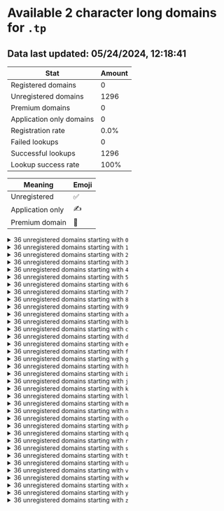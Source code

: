 # Available 2 character long domains for `.tp`

## Data last updated: 05/24/2024, 12:18:41

|Stat|Amount|
|--|--|
|Registered domains|0|
|Unregistered domains|1296|
|Premium domains|0|
|Application only domains|0|
|Registration rate|0.0%|
|Failed lookups|0|
|Successful lookups|1296|
|Lookup success rate|100%|


|Meaning|Emoji|
|--|--|
|Unregistered|:white_check_mark:|
|Application only|:writing_hand:|
|Premium domain|:gem:|

<details>
<summary>36 unregistered domains starting with <bold><code>0</code></bold></summary>

|Type|Domain|
|--|--|
|:white_check_mark:|`00.tp`|
|:white_check_mark:|`01.tp`|
|:white_check_mark:|`02.tp`|
|:white_check_mark:|`03.tp`|
|:white_check_mark:|`04.tp`|
|:white_check_mark:|`05.tp`|
|:white_check_mark:|`06.tp`|
|:white_check_mark:|`07.tp`|
|:white_check_mark:|`08.tp`|
|:white_check_mark:|`09.tp`|
|:white_check_mark:|`0a.tp`|
|:white_check_mark:|`0b.tp`|
|:white_check_mark:|`0c.tp`|
|:white_check_mark:|`0d.tp`|
|:white_check_mark:|`0e.tp`|
|:white_check_mark:|`0f.tp`|
|:white_check_mark:|`0g.tp`|
|:white_check_mark:|`0h.tp`|
|:white_check_mark:|`0i.tp`|
|:white_check_mark:|`0j.tp`|
|:white_check_mark:|`0k.tp`|
|:white_check_mark:|`0l.tp`|
|:white_check_mark:|`0m.tp`|
|:white_check_mark:|`0n.tp`|
|:white_check_mark:|`0o.tp`|
|:white_check_mark:|`0p.tp`|
|:white_check_mark:|`0q.tp`|
|:white_check_mark:|`0r.tp`|
|:white_check_mark:|`0s.tp`|
|:white_check_mark:|`0t.tp`|
|:white_check_mark:|`0u.tp`|
|:white_check_mark:|`0v.tp`|
|:white_check_mark:|`0w.tp`|
|:white_check_mark:|`0x.tp`|
|:white_check_mark:|`0y.tp`|
|:white_check_mark:|`0z.tp`|
</details>
<details>
<summary>36 unregistered domains starting with <bold><code>1</code></bold></summary>

|Type|Domain|
|--|--|
|:white_check_mark:|`10.tp`|
|:white_check_mark:|`11.tp`|
|:white_check_mark:|`12.tp`|
|:white_check_mark:|`13.tp`|
|:white_check_mark:|`14.tp`|
|:white_check_mark:|`15.tp`|
|:white_check_mark:|`16.tp`|
|:white_check_mark:|`17.tp`|
|:white_check_mark:|`18.tp`|
|:white_check_mark:|`19.tp`|
|:white_check_mark:|`1a.tp`|
|:white_check_mark:|`1b.tp`|
|:white_check_mark:|`1c.tp`|
|:white_check_mark:|`1d.tp`|
|:white_check_mark:|`1e.tp`|
|:white_check_mark:|`1f.tp`|
|:white_check_mark:|`1g.tp`|
|:white_check_mark:|`1h.tp`|
|:white_check_mark:|`1i.tp`|
|:white_check_mark:|`1j.tp`|
|:white_check_mark:|`1k.tp`|
|:white_check_mark:|`1l.tp`|
|:white_check_mark:|`1m.tp`|
|:white_check_mark:|`1n.tp`|
|:white_check_mark:|`1o.tp`|
|:white_check_mark:|`1p.tp`|
|:white_check_mark:|`1q.tp`|
|:white_check_mark:|`1r.tp`|
|:white_check_mark:|`1s.tp`|
|:white_check_mark:|`1t.tp`|
|:white_check_mark:|`1u.tp`|
|:white_check_mark:|`1v.tp`|
|:white_check_mark:|`1w.tp`|
|:white_check_mark:|`1x.tp`|
|:white_check_mark:|`1y.tp`|
|:white_check_mark:|`1z.tp`|
</details>
<details>
<summary>36 unregistered domains starting with <bold><code>2</code></bold></summary>

|Type|Domain|
|--|--|
|:white_check_mark:|`20.tp`|
|:white_check_mark:|`21.tp`|
|:white_check_mark:|`22.tp`|
|:white_check_mark:|`23.tp`|
|:white_check_mark:|`24.tp`|
|:white_check_mark:|`25.tp`|
|:white_check_mark:|`26.tp`|
|:white_check_mark:|`27.tp`|
|:white_check_mark:|`28.tp`|
|:white_check_mark:|`29.tp`|
|:white_check_mark:|`2a.tp`|
|:white_check_mark:|`2b.tp`|
|:white_check_mark:|`2c.tp`|
|:white_check_mark:|`2d.tp`|
|:white_check_mark:|`2e.tp`|
|:white_check_mark:|`2f.tp`|
|:white_check_mark:|`2g.tp`|
|:white_check_mark:|`2h.tp`|
|:white_check_mark:|`2i.tp`|
|:white_check_mark:|`2j.tp`|
|:white_check_mark:|`2k.tp`|
|:white_check_mark:|`2l.tp`|
|:white_check_mark:|`2m.tp`|
|:white_check_mark:|`2n.tp`|
|:white_check_mark:|`2o.tp`|
|:white_check_mark:|`2p.tp`|
|:white_check_mark:|`2q.tp`|
|:white_check_mark:|`2r.tp`|
|:white_check_mark:|`2s.tp`|
|:white_check_mark:|`2t.tp`|
|:white_check_mark:|`2u.tp`|
|:white_check_mark:|`2v.tp`|
|:white_check_mark:|`2w.tp`|
|:white_check_mark:|`2x.tp`|
|:white_check_mark:|`2y.tp`|
|:white_check_mark:|`2z.tp`|
</details>
<details>
<summary>36 unregistered domains starting with <bold><code>3</code></bold></summary>

|Type|Domain|
|--|--|
|:white_check_mark:|`30.tp`|
|:white_check_mark:|`31.tp`|
|:white_check_mark:|`32.tp`|
|:white_check_mark:|`33.tp`|
|:white_check_mark:|`34.tp`|
|:white_check_mark:|`35.tp`|
|:white_check_mark:|`36.tp`|
|:white_check_mark:|`37.tp`|
|:white_check_mark:|`38.tp`|
|:white_check_mark:|`39.tp`|
|:white_check_mark:|`3a.tp`|
|:white_check_mark:|`3b.tp`|
|:white_check_mark:|`3c.tp`|
|:white_check_mark:|`3d.tp`|
|:white_check_mark:|`3e.tp`|
|:white_check_mark:|`3f.tp`|
|:white_check_mark:|`3g.tp`|
|:white_check_mark:|`3h.tp`|
|:white_check_mark:|`3i.tp`|
|:white_check_mark:|`3j.tp`|
|:white_check_mark:|`3k.tp`|
|:white_check_mark:|`3l.tp`|
|:white_check_mark:|`3m.tp`|
|:white_check_mark:|`3n.tp`|
|:white_check_mark:|`3o.tp`|
|:white_check_mark:|`3p.tp`|
|:white_check_mark:|`3q.tp`|
|:white_check_mark:|`3r.tp`|
|:white_check_mark:|`3s.tp`|
|:white_check_mark:|`3t.tp`|
|:white_check_mark:|`3u.tp`|
|:white_check_mark:|`3v.tp`|
|:white_check_mark:|`3w.tp`|
|:white_check_mark:|`3x.tp`|
|:white_check_mark:|`3y.tp`|
|:white_check_mark:|`3z.tp`|
</details>
<details>
<summary>36 unregistered domains starting with <bold><code>4</code></bold></summary>

|Type|Domain|
|--|--|
|:white_check_mark:|`40.tp`|
|:white_check_mark:|`41.tp`|
|:white_check_mark:|`42.tp`|
|:white_check_mark:|`43.tp`|
|:white_check_mark:|`44.tp`|
|:white_check_mark:|`45.tp`|
|:white_check_mark:|`46.tp`|
|:white_check_mark:|`47.tp`|
|:white_check_mark:|`48.tp`|
|:white_check_mark:|`49.tp`|
|:white_check_mark:|`4a.tp`|
|:white_check_mark:|`4b.tp`|
|:white_check_mark:|`4c.tp`|
|:white_check_mark:|`4d.tp`|
|:white_check_mark:|`4e.tp`|
|:white_check_mark:|`4f.tp`|
|:white_check_mark:|`4g.tp`|
|:white_check_mark:|`4h.tp`|
|:white_check_mark:|`4i.tp`|
|:white_check_mark:|`4j.tp`|
|:white_check_mark:|`4k.tp`|
|:white_check_mark:|`4l.tp`|
|:white_check_mark:|`4m.tp`|
|:white_check_mark:|`4n.tp`|
|:white_check_mark:|`4o.tp`|
|:white_check_mark:|`4p.tp`|
|:white_check_mark:|`4q.tp`|
|:white_check_mark:|`4r.tp`|
|:white_check_mark:|`4s.tp`|
|:white_check_mark:|`4t.tp`|
|:white_check_mark:|`4u.tp`|
|:white_check_mark:|`4v.tp`|
|:white_check_mark:|`4w.tp`|
|:white_check_mark:|`4x.tp`|
|:white_check_mark:|`4y.tp`|
|:white_check_mark:|`4z.tp`|
</details>
<details>
<summary>36 unregistered domains starting with <bold><code>5</code></bold></summary>

|Type|Domain|
|--|--|
|:white_check_mark:|`50.tp`|
|:white_check_mark:|`51.tp`|
|:white_check_mark:|`52.tp`|
|:white_check_mark:|`53.tp`|
|:white_check_mark:|`54.tp`|
|:white_check_mark:|`55.tp`|
|:white_check_mark:|`56.tp`|
|:white_check_mark:|`57.tp`|
|:white_check_mark:|`58.tp`|
|:white_check_mark:|`59.tp`|
|:white_check_mark:|`5a.tp`|
|:white_check_mark:|`5b.tp`|
|:white_check_mark:|`5c.tp`|
|:white_check_mark:|`5d.tp`|
|:white_check_mark:|`5e.tp`|
|:white_check_mark:|`5f.tp`|
|:white_check_mark:|`5g.tp`|
|:white_check_mark:|`5h.tp`|
|:white_check_mark:|`5i.tp`|
|:white_check_mark:|`5j.tp`|
|:white_check_mark:|`5k.tp`|
|:white_check_mark:|`5l.tp`|
|:white_check_mark:|`5m.tp`|
|:white_check_mark:|`5n.tp`|
|:white_check_mark:|`5o.tp`|
|:white_check_mark:|`5p.tp`|
|:white_check_mark:|`5q.tp`|
|:white_check_mark:|`5r.tp`|
|:white_check_mark:|`5s.tp`|
|:white_check_mark:|`5t.tp`|
|:white_check_mark:|`5u.tp`|
|:white_check_mark:|`5v.tp`|
|:white_check_mark:|`5w.tp`|
|:white_check_mark:|`5x.tp`|
|:white_check_mark:|`5y.tp`|
|:white_check_mark:|`5z.tp`|
</details>
<details>
<summary>36 unregistered domains starting with <bold><code>6</code></bold></summary>

|Type|Domain|
|--|--|
|:white_check_mark:|`60.tp`|
|:white_check_mark:|`61.tp`|
|:white_check_mark:|`62.tp`|
|:white_check_mark:|`63.tp`|
|:white_check_mark:|`64.tp`|
|:white_check_mark:|`65.tp`|
|:white_check_mark:|`66.tp`|
|:white_check_mark:|`67.tp`|
|:white_check_mark:|`68.tp`|
|:white_check_mark:|`69.tp`|
|:white_check_mark:|`6a.tp`|
|:white_check_mark:|`6b.tp`|
|:white_check_mark:|`6c.tp`|
|:white_check_mark:|`6d.tp`|
|:white_check_mark:|`6e.tp`|
|:white_check_mark:|`6f.tp`|
|:white_check_mark:|`6g.tp`|
|:white_check_mark:|`6h.tp`|
|:white_check_mark:|`6i.tp`|
|:white_check_mark:|`6j.tp`|
|:white_check_mark:|`6k.tp`|
|:white_check_mark:|`6l.tp`|
|:white_check_mark:|`6m.tp`|
|:white_check_mark:|`6n.tp`|
|:white_check_mark:|`6o.tp`|
|:white_check_mark:|`6p.tp`|
|:white_check_mark:|`6q.tp`|
|:white_check_mark:|`6r.tp`|
|:white_check_mark:|`6s.tp`|
|:white_check_mark:|`6t.tp`|
|:white_check_mark:|`6u.tp`|
|:white_check_mark:|`6v.tp`|
|:white_check_mark:|`6w.tp`|
|:white_check_mark:|`6x.tp`|
|:white_check_mark:|`6y.tp`|
|:white_check_mark:|`6z.tp`|
</details>
<details>
<summary>36 unregistered domains starting with <bold><code>7</code></bold></summary>

|Type|Domain|
|--|--|
|:white_check_mark:|`70.tp`|
|:white_check_mark:|`71.tp`|
|:white_check_mark:|`72.tp`|
|:white_check_mark:|`73.tp`|
|:white_check_mark:|`74.tp`|
|:white_check_mark:|`75.tp`|
|:white_check_mark:|`76.tp`|
|:white_check_mark:|`77.tp`|
|:white_check_mark:|`78.tp`|
|:white_check_mark:|`79.tp`|
|:white_check_mark:|`7a.tp`|
|:white_check_mark:|`7b.tp`|
|:white_check_mark:|`7c.tp`|
|:white_check_mark:|`7d.tp`|
|:white_check_mark:|`7e.tp`|
|:white_check_mark:|`7f.tp`|
|:white_check_mark:|`7g.tp`|
|:white_check_mark:|`7h.tp`|
|:white_check_mark:|`7i.tp`|
|:white_check_mark:|`7j.tp`|
|:white_check_mark:|`7k.tp`|
|:white_check_mark:|`7l.tp`|
|:white_check_mark:|`7m.tp`|
|:white_check_mark:|`7n.tp`|
|:white_check_mark:|`7o.tp`|
|:white_check_mark:|`7p.tp`|
|:white_check_mark:|`7q.tp`|
|:white_check_mark:|`7r.tp`|
|:white_check_mark:|`7s.tp`|
|:white_check_mark:|`7t.tp`|
|:white_check_mark:|`7u.tp`|
|:white_check_mark:|`7v.tp`|
|:white_check_mark:|`7w.tp`|
|:white_check_mark:|`7x.tp`|
|:white_check_mark:|`7y.tp`|
|:white_check_mark:|`7z.tp`|
</details>
<details>
<summary>36 unregistered domains starting with <bold><code>8</code></bold></summary>

|Type|Domain|
|--|--|
|:white_check_mark:|`80.tp`|
|:white_check_mark:|`81.tp`|
|:white_check_mark:|`82.tp`|
|:white_check_mark:|`83.tp`|
|:white_check_mark:|`84.tp`|
|:white_check_mark:|`85.tp`|
|:white_check_mark:|`86.tp`|
|:white_check_mark:|`87.tp`|
|:white_check_mark:|`88.tp`|
|:white_check_mark:|`89.tp`|
|:white_check_mark:|`8a.tp`|
|:white_check_mark:|`8b.tp`|
|:white_check_mark:|`8c.tp`|
|:white_check_mark:|`8d.tp`|
|:white_check_mark:|`8e.tp`|
|:white_check_mark:|`8f.tp`|
|:white_check_mark:|`8g.tp`|
|:white_check_mark:|`8h.tp`|
|:white_check_mark:|`8i.tp`|
|:white_check_mark:|`8j.tp`|
|:white_check_mark:|`8k.tp`|
|:white_check_mark:|`8l.tp`|
|:white_check_mark:|`8m.tp`|
|:white_check_mark:|`8n.tp`|
|:white_check_mark:|`8o.tp`|
|:white_check_mark:|`8p.tp`|
|:white_check_mark:|`8q.tp`|
|:white_check_mark:|`8r.tp`|
|:white_check_mark:|`8s.tp`|
|:white_check_mark:|`8t.tp`|
|:white_check_mark:|`8u.tp`|
|:white_check_mark:|`8v.tp`|
|:white_check_mark:|`8w.tp`|
|:white_check_mark:|`8x.tp`|
|:white_check_mark:|`8y.tp`|
|:white_check_mark:|`8z.tp`|
</details>
<details>
<summary>36 unregistered domains starting with <bold><code>9</code></bold></summary>

|Type|Domain|
|--|--|
|:white_check_mark:|`90.tp`|
|:white_check_mark:|`91.tp`|
|:white_check_mark:|`92.tp`|
|:white_check_mark:|`93.tp`|
|:white_check_mark:|`94.tp`|
|:white_check_mark:|`95.tp`|
|:white_check_mark:|`96.tp`|
|:white_check_mark:|`97.tp`|
|:white_check_mark:|`98.tp`|
|:white_check_mark:|`99.tp`|
|:white_check_mark:|`9a.tp`|
|:white_check_mark:|`9b.tp`|
|:white_check_mark:|`9c.tp`|
|:white_check_mark:|`9d.tp`|
|:white_check_mark:|`9e.tp`|
|:white_check_mark:|`9f.tp`|
|:white_check_mark:|`9g.tp`|
|:white_check_mark:|`9h.tp`|
|:white_check_mark:|`9i.tp`|
|:white_check_mark:|`9j.tp`|
|:white_check_mark:|`9k.tp`|
|:white_check_mark:|`9l.tp`|
|:white_check_mark:|`9m.tp`|
|:white_check_mark:|`9n.tp`|
|:white_check_mark:|`9o.tp`|
|:white_check_mark:|`9p.tp`|
|:white_check_mark:|`9q.tp`|
|:white_check_mark:|`9r.tp`|
|:white_check_mark:|`9s.tp`|
|:white_check_mark:|`9t.tp`|
|:white_check_mark:|`9u.tp`|
|:white_check_mark:|`9v.tp`|
|:white_check_mark:|`9w.tp`|
|:white_check_mark:|`9x.tp`|
|:white_check_mark:|`9y.tp`|
|:white_check_mark:|`9z.tp`|
</details>
<details>
<summary>36 unregistered domains starting with <bold><code>a</code></bold></summary>

|Type|Domain|
|--|--|
|:white_check_mark:|`a0.tp`|
|:white_check_mark:|`a1.tp`|
|:white_check_mark:|`a2.tp`|
|:white_check_mark:|`a3.tp`|
|:white_check_mark:|`a4.tp`|
|:white_check_mark:|`a5.tp`|
|:white_check_mark:|`a6.tp`|
|:white_check_mark:|`a7.tp`|
|:white_check_mark:|`a8.tp`|
|:white_check_mark:|`a9.tp`|
|:white_check_mark:|`aa.tp`|
|:white_check_mark:|`ab.tp`|
|:white_check_mark:|`ac.tp`|
|:white_check_mark:|`ad.tp`|
|:white_check_mark:|`ae.tp`|
|:white_check_mark:|`af.tp`|
|:white_check_mark:|`ag.tp`|
|:white_check_mark:|`ah.tp`|
|:white_check_mark:|`ai.tp`|
|:white_check_mark:|`aj.tp`|
|:white_check_mark:|`ak.tp`|
|:white_check_mark:|`al.tp`|
|:white_check_mark:|`am.tp`|
|:white_check_mark:|`an.tp`|
|:white_check_mark:|`ao.tp`|
|:white_check_mark:|`ap.tp`|
|:white_check_mark:|`aq.tp`|
|:white_check_mark:|`ar.tp`|
|:white_check_mark:|`as.tp`|
|:white_check_mark:|`at.tp`|
|:white_check_mark:|`au.tp`|
|:white_check_mark:|`av.tp`|
|:white_check_mark:|`aw.tp`|
|:white_check_mark:|`ax.tp`|
|:white_check_mark:|`ay.tp`|
|:white_check_mark:|`az.tp`|
</details>
<details>
<summary>36 unregistered domains starting with <bold><code>b</code></bold></summary>

|Type|Domain|
|--|--|
|:white_check_mark:|`b0.tp`|
|:white_check_mark:|`b1.tp`|
|:white_check_mark:|`b2.tp`|
|:white_check_mark:|`b3.tp`|
|:white_check_mark:|`b4.tp`|
|:white_check_mark:|`b5.tp`|
|:white_check_mark:|`b6.tp`|
|:white_check_mark:|`b7.tp`|
|:white_check_mark:|`b8.tp`|
|:white_check_mark:|`b9.tp`|
|:white_check_mark:|`ba.tp`|
|:white_check_mark:|`bb.tp`|
|:white_check_mark:|`bc.tp`|
|:white_check_mark:|`bd.tp`|
|:white_check_mark:|`be.tp`|
|:white_check_mark:|`bf.tp`|
|:white_check_mark:|`bg.tp`|
|:white_check_mark:|`bh.tp`|
|:white_check_mark:|`bi.tp`|
|:white_check_mark:|`bj.tp`|
|:white_check_mark:|`bk.tp`|
|:white_check_mark:|`bl.tp`|
|:white_check_mark:|`bm.tp`|
|:white_check_mark:|`bn.tp`|
|:white_check_mark:|`bo.tp`|
|:white_check_mark:|`bp.tp`|
|:white_check_mark:|`bq.tp`|
|:white_check_mark:|`br.tp`|
|:white_check_mark:|`bs.tp`|
|:white_check_mark:|`bt.tp`|
|:white_check_mark:|`bu.tp`|
|:white_check_mark:|`bv.tp`|
|:white_check_mark:|`bw.tp`|
|:white_check_mark:|`bx.tp`|
|:white_check_mark:|`by.tp`|
|:white_check_mark:|`bz.tp`|
</details>
<details>
<summary>36 unregistered domains starting with <bold><code>c</code></bold></summary>

|Type|Domain|
|--|--|
|:white_check_mark:|`c0.tp`|
|:white_check_mark:|`c1.tp`|
|:white_check_mark:|`c2.tp`|
|:white_check_mark:|`c3.tp`|
|:white_check_mark:|`c4.tp`|
|:white_check_mark:|`c5.tp`|
|:white_check_mark:|`c6.tp`|
|:white_check_mark:|`c7.tp`|
|:white_check_mark:|`c8.tp`|
|:white_check_mark:|`c9.tp`|
|:white_check_mark:|`ca.tp`|
|:white_check_mark:|`cb.tp`|
|:white_check_mark:|`cc.tp`|
|:white_check_mark:|`cd.tp`|
|:white_check_mark:|`ce.tp`|
|:white_check_mark:|`cf.tp`|
|:white_check_mark:|`cg.tp`|
|:white_check_mark:|`ch.tp`|
|:white_check_mark:|`ci.tp`|
|:white_check_mark:|`cj.tp`|
|:white_check_mark:|`ck.tp`|
|:white_check_mark:|`cl.tp`|
|:white_check_mark:|`cm.tp`|
|:white_check_mark:|`cn.tp`|
|:white_check_mark:|`co.tp`|
|:white_check_mark:|`cp.tp`|
|:white_check_mark:|`cq.tp`|
|:white_check_mark:|`cr.tp`|
|:white_check_mark:|`cs.tp`|
|:white_check_mark:|`ct.tp`|
|:white_check_mark:|`cu.tp`|
|:white_check_mark:|`cv.tp`|
|:white_check_mark:|`cw.tp`|
|:white_check_mark:|`cx.tp`|
|:white_check_mark:|`cy.tp`|
|:white_check_mark:|`cz.tp`|
</details>
<details>
<summary>36 unregistered domains starting with <bold><code>d</code></bold></summary>

|Type|Domain|
|--|--|
|:white_check_mark:|`d0.tp`|
|:white_check_mark:|`d1.tp`|
|:white_check_mark:|`d2.tp`|
|:white_check_mark:|`d3.tp`|
|:white_check_mark:|`d4.tp`|
|:white_check_mark:|`d5.tp`|
|:white_check_mark:|`d6.tp`|
|:white_check_mark:|`d7.tp`|
|:white_check_mark:|`d8.tp`|
|:white_check_mark:|`d9.tp`|
|:white_check_mark:|`da.tp`|
|:white_check_mark:|`db.tp`|
|:white_check_mark:|`dc.tp`|
|:white_check_mark:|`dd.tp`|
|:white_check_mark:|`de.tp`|
|:white_check_mark:|`df.tp`|
|:white_check_mark:|`dg.tp`|
|:white_check_mark:|`dh.tp`|
|:white_check_mark:|`di.tp`|
|:white_check_mark:|`dj.tp`|
|:white_check_mark:|`dk.tp`|
|:white_check_mark:|`dl.tp`|
|:white_check_mark:|`dm.tp`|
|:white_check_mark:|`dn.tp`|
|:white_check_mark:|`do.tp`|
|:white_check_mark:|`dp.tp`|
|:white_check_mark:|`dq.tp`|
|:white_check_mark:|`dr.tp`|
|:white_check_mark:|`ds.tp`|
|:white_check_mark:|`dt.tp`|
|:white_check_mark:|`du.tp`|
|:white_check_mark:|`dv.tp`|
|:white_check_mark:|`dw.tp`|
|:white_check_mark:|`dx.tp`|
|:white_check_mark:|`dy.tp`|
|:white_check_mark:|`dz.tp`|
</details>
<details>
<summary>36 unregistered domains starting with <bold><code>e</code></bold></summary>

|Type|Domain|
|--|--|
|:white_check_mark:|`e0.tp`|
|:white_check_mark:|`e1.tp`|
|:white_check_mark:|`e2.tp`|
|:white_check_mark:|`e3.tp`|
|:white_check_mark:|`e4.tp`|
|:white_check_mark:|`e5.tp`|
|:white_check_mark:|`e6.tp`|
|:white_check_mark:|`e7.tp`|
|:white_check_mark:|`e8.tp`|
|:white_check_mark:|`e9.tp`|
|:white_check_mark:|`ea.tp`|
|:white_check_mark:|`eb.tp`|
|:white_check_mark:|`ec.tp`|
|:white_check_mark:|`ed.tp`|
|:white_check_mark:|`ee.tp`|
|:white_check_mark:|`ef.tp`|
|:white_check_mark:|`eg.tp`|
|:white_check_mark:|`eh.tp`|
|:white_check_mark:|`ei.tp`|
|:white_check_mark:|`ej.tp`|
|:white_check_mark:|`ek.tp`|
|:white_check_mark:|`el.tp`|
|:white_check_mark:|`em.tp`|
|:white_check_mark:|`en.tp`|
|:white_check_mark:|`eo.tp`|
|:white_check_mark:|`ep.tp`|
|:white_check_mark:|`eq.tp`|
|:white_check_mark:|`er.tp`|
|:white_check_mark:|`es.tp`|
|:white_check_mark:|`et.tp`|
|:white_check_mark:|`eu.tp`|
|:white_check_mark:|`ev.tp`|
|:white_check_mark:|`ew.tp`|
|:white_check_mark:|`ex.tp`|
|:white_check_mark:|`ey.tp`|
|:white_check_mark:|`ez.tp`|
</details>
<details>
<summary>36 unregistered domains starting with <bold><code>f</code></bold></summary>

|Type|Domain|
|--|--|
|:white_check_mark:|`f0.tp`|
|:white_check_mark:|`f1.tp`|
|:white_check_mark:|`f2.tp`|
|:white_check_mark:|`f3.tp`|
|:white_check_mark:|`f4.tp`|
|:white_check_mark:|`f5.tp`|
|:white_check_mark:|`f6.tp`|
|:white_check_mark:|`f7.tp`|
|:white_check_mark:|`f8.tp`|
|:white_check_mark:|`f9.tp`|
|:white_check_mark:|`fa.tp`|
|:white_check_mark:|`fb.tp`|
|:white_check_mark:|`fc.tp`|
|:white_check_mark:|`fd.tp`|
|:white_check_mark:|`fe.tp`|
|:white_check_mark:|`ff.tp`|
|:white_check_mark:|`fg.tp`|
|:white_check_mark:|`fh.tp`|
|:white_check_mark:|`fi.tp`|
|:white_check_mark:|`fj.tp`|
|:white_check_mark:|`fk.tp`|
|:white_check_mark:|`fl.tp`|
|:white_check_mark:|`fm.tp`|
|:white_check_mark:|`fn.tp`|
|:white_check_mark:|`fo.tp`|
|:white_check_mark:|`fp.tp`|
|:white_check_mark:|`fq.tp`|
|:white_check_mark:|`fr.tp`|
|:white_check_mark:|`fs.tp`|
|:white_check_mark:|`ft.tp`|
|:white_check_mark:|`fu.tp`|
|:white_check_mark:|`fv.tp`|
|:white_check_mark:|`fw.tp`|
|:white_check_mark:|`fx.tp`|
|:white_check_mark:|`fy.tp`|
|:white_check_mark:|`fz.tp`|
</details>
<details>
<summary>36 unregistered domains starting with <bold><code>g</code></bold></summary>

|Type|Domain|
|--|--|
|:white_check_mark:|`g0.tp`|
|:white_check_mark:|`g1.tp`|
|:white_check_mark:|`g2.tp`|
|:white_check_mark:|`g3.tp`|
|:white_check_mark:|`g4.tp`|
|:white_check_mark:|`g5.tp`|
|:white_check_mark:|`g6.tp`|
|:white_check_mark:|`g7.tp`|
|:white_check_mark:|`g8.tp`|
|:white_check_mark:|`g9.tp`|
|:white_check_mark:|`ga.tp`|
|:white_check_mark:|`gb.tp`|
|:white_check_mark:|`gc.tp`|
|:white_check_mark:|`gd.tp`|
|:white_check_mark:|`ge.tp`|
|:white_check_mark:|`gf.tp`|
|:white_check_mark:|`gg.tp`|
|:white_check_mark:|`gh.tp`|
|:white_check_mark:|`gi.tp`|
|:white_check_mark:|`gj.tp`|
|:white_check_mark:|`gk.tp`|
|:white_check_mark:|`gl.tp`|
|:white_check_mark:|`gm.tp`|
|:white_check_mark:|`gn.tp`|
|:white_check_mark:|`go.tp`|
|:white_check_mark:|`gp.tp`|
|:white_check_mark:|`gq.tp`|
|:white_check_mark:|`gr.tp`|
|:white_check_mark:|`gs.tp`|
|:white_check_mark:|`gt.tp`|
|:white_check_mark:|`gu.tp`|
|:white_check_mark:|`gv.tp`|
|:white_check_mark:|`gw.tp`|
|:white_check_mark:|`gx.tp`|
|:white_check_mark:|`gy.tp`|
|:white_check_mark:|`gz.tp`|
</details>
<details>
<summary>36 unregistered domains starting with <bold><code>h</code></bold></summary>

|Type|Domain|
|--|--|
|:white_check_mark:|`h0.tp`|
|:white_check_mark:|`h1.tp`|
|:white_check_mark:|`h2.tp`|
|:white_check_mark:|`h3.tp`|
|:white_check_mark:|`h4.tp`|
|:white_check_mark:|`h5.tp`|
|:white_check_mark:|`h6.tp`|
|:white_check_mark:|`h7.tp`|
|:white_check_mark:|`h8.tp`|
|:white_check_mark:|`h9.tp`|
|:white_check_mark:|`ha.tp`|
|:white_check_mark:|`hb.tp`|
|:white_check_mark:|`hc.tp`|
|:white_check_mark:|`hd.tp`|
|:white_check_mark:|`he.tp`|
|:white_check_mark:|`hf.tp`|
|:white_check_mark:|`hg.tp`|
|:white_check_mark:|`hh.tp`|
|:white_check_mark:|`hi.tp`|
|:white_check_mark:|`hj.tp`|
|:white_check_mark:|`hk.tp`|
|:white_check_mark:|`hl.tp`|
|:white_check_mark:|`hm.tp`|
|:white_check_mark:|`hn.tp`|
|:white_check_mark:|`ho.tp`|
|:white_check_mark:|`hp.tp`|
|:white_check_mark:|`hq.tp`|
|:white_check_mark:|`hr.tp`|
|:white_check_mark:|`hs.tp`|
|:white_check_mark:|`ht.tp`|
|:white_check_mark:|`hu.tp`|
|:white_check_mark:|`hv.tp`|
|:white_check_mark:|`hw.tp`|
|:white_check_mark:|`hx.tp`|
|:white_check_mark:|`hy.tp`|
|:white_check_mark:|`hz.tp`|
</details>
<details>
<summary>36 unregistered domains starting with <bold><code>i</code></bold></summary>

|Type|Domain|
|--|--|
|:white_check_mark:|`i0.tp`|
|:white_check_mark:|`i1.tp`|
|:white_check_mark:|`i2.tp`|
|:white_check_mark:|`i3.tp`|
|:white_check_mark:|`i4.tp`|
|:white_check_mark:|`i5.tp`|
|:white_check_mark:|`i6.tp`|
|:white_check_mark:|`i7.tp`|
|:white_check_mark:|`i8.tp`|
|:white_check_mark:|`i9.tp`|
|:white_check_mark:|`ia.tp`|
|:white_check_mark:|`ib.tp`|
|:white_check_mark:|`ic.tp`|
|:white_check_mark:|`id.tp`|
|:white_check_mark:|`ie.tp`|
|:white_check_mark:|`if.tp`|
|:white_check_mark:|`ig.tp`|
|:white_check_mark:|`ih.tp`|
|:white_check_mark:|`ii.tp`|
|:white_check_mark:|`ij.tp`|
|:white_check_mark:|`ik.tp`|
|:white_check_mark:|`il.tp`|
|:white_check_mark:|`im.tp`|
|:white_check_mark:|`in.tp`|
|:white_check_mark:|`io.tp`|
|:white_check_mark:|`ip.tp`|
|:white_check_mark:|`iq.tp`|
|:white_check_mark:|`ir.tp`|
|:white_check_mark:|`is.tp`|
|:white_check_mark:|`it.tp`|
|:white_check_mark:|`iu.tp`|
|:white_check_mark:|`iv.tp`|
|:white_check_mark:|`iw.tp`|
|:white_check_mark:|`ix.tp`|
|:white_check_mark:|`iy.tp`|
|:white_check_mark:|`iz.tp`|
</details>
<details>
<summary>36 unregistered domains starting with <bold><code>j</code></bold></summary>

|Type|Domain|
|--|--|
|:white_check_mark:|`j0.tp`|
|:white_check_mark:|`j1.tp`|
|:white_check_mark:|`j2.tp`|
|:white_check_mark:|`j3.tp`|
|:white_check_mark:|`j4.tp`|
|:white_check_mark:|`j5.tp`|
|:white_check_mark:|`j6.tp`|
|:white_check_mark:|`j7.tp`|
|:white_check_mark:|`j8.tp`|
|:white_check_mark:|`j9.tp`|
|:white_check_mark:|`ja.tp`|
|:white_check_mark:|`jb.tp`|
|:white_check_mark:|`jc.tp`|
|:white_check_mark:|`jd.tp`|
|:white_check_mark:|`je.tp`|
|:white_check_mark:|`jf.tp`|
|:white_check_mark:|`jg.tp`|
|:white_check_mark:|`jh.tp`|
|:white_check_mark:|`ji.tp`|
|:white_check_mark:|`jj.tp`|
|:white_check_mark:|`jk.tp`|
|:white_check_mark:|`jl.tp`|
|:white_check_mark:|`jm.tp`|
|:white_check_mark:|`jn.tp`|
|:white_check_mark:|`jo.tp`|
|:white_check_mark:|`jp.tp`|
|:white_check_mark:|`jq.tp`|
|:white_check_mark:|`jr.tp`|
|:white_check_mark:|`js.tp`|
|:white_check_mark:|`jt.tp`|
|:white_check_mark:|`ju.tp`|
|:white_check_mark:|`jv.tp`|
|:white_check_mark:|`jw.tp`|
|:white_check_mark:|`jx.tp`|
|:white_check_mark:|`jy.tp`|
|:white_check_mark:|`jz.tp`|
</details>
<details>
<summary>36 unregistered domains starting with <bold><code>k</code></bold></summary>

|Type|Domain|
|--|--|
|:white_check_mark:|`k0.tp`|
|:white_check_mark:|`k1.tp`|
|:white_check_mark:|`k2.tp`|
|:white_check_mark:|`k3.tp`|
|:white_check_mark:|`k4.tp`|
|:white_check_mark:|`k5.tp`|
|:white_check_mark:|`k6.tp`|
|:white_check_mark:|`k7.tp`|
|:white_check_mark:|`k8.tp`|
|:white_check_mark:|`k9.tp`|
|:white_check_mark:|`ka.tp`|
|:white_check_mark:|`kb.tp`|
|:white_check_mark:|`kc.tp`|
|:white_check_mark:|`kd.tp`|
|:white_check_mark:|`ke.tp`|
|:white_check_mark:|`kf.tp`|
|:white_check_mark:|`kg.tp`|
|:white_check_mark:|`kh.tp`|
|:white_check_mark:|`ki.tp`|
|:white_check_mark:|`kj.tp`|
|:white_check_mark:|`kk.tp`|
|:white_check_mark:|`kl.tp`|
|:white_check_mark:|`km.tp`|
|:white_check_mark:|`kn.tp`|
|:white_check_mark:|`ko.tp`|
|:white_check_mark:|`kp.tp`|
|:white_check_mark:|`kq.tp`|
|:white_check_mark:|`kr.tp`|
|:white_check_mark:|`ks.tp`|
|:white_check_mark:|`kt.tp`|
|:white_check_mark:|`ku.tp`|
|:white_check_mark:|`kv.tp`|
|:white_check_mark:|`kw.tp`|
|:white_check_mark:|`kx.tp`|
|:white_check_mark:|`ky.tp`|
|:white_check_mark:|`kz.tp`|
</details>
<details>
<summary>36 unregistered domains starting with <bold><code>l</code></bold></summary>

|Type|Domain|
|--|--|
|:white_check_mark:|`l0.tp`|
|:white_check_mark:|`l1.tp`|
|:white_check_mark:|`l2.tp`|
|:white_check_mark:|`l3.tp`|
|:white_check_mark:|`l4.tp`|
|:white_check_mark:|`l5.tp`|
|:white_check_mark:|`l6.tp`|
|:white_check_mark:|`l7.tp`|
|:white_check_mark:|`l8.tp`|
|:white_check_mark:|`l9.tp`|
|:white_check_mark:|`la.tp`|
|:white_check_mark:|`lb.tp`|
|:white_check_mark:|`lc.tp`|
|:white_check_mark:|`ld.tp`|
|:white_check_mark:|`le.tp`|
|:white_check_mark:|`lf.tp`|
|:white_check_mark:|`lg.tp`|
|:white_check_mark:|`lh.tp`|
|:white_check_mark:|`li.tp`|
|:white_check_mark:|`lj.tp`|
|:white_check_mark:|`lk.tp`|
|:white_check_mark:|`ll.tp`|
|:white_check_mark:|`lm.tp`|
|:white_check_mark:|`ln.tp`|
|:white_check_mark:|`lo.tp`|
|:white_check_mark:|`lp.tp`|
|:white_check_mark:|`lq.tp`|
|:white_check_mark:|`lr.tp`|
|:white_check_mark:|`ls.tp`|
|:white_check_mark:|`lt.tp`|
|:white_check_mark:|`lu.tp`|
|:white_check_mark:|`lv.tp`|
|:white_check_mark:|`lw.tp`|
|:white_check_mark:|`lx.tp`|
|:white_check_mark:|`ly.tp`|
|:white_check_mark:|`lz.tp`|
</details>
<details>
<summary>36 unregistered domains starting with <bold><code>m</code></bold></summary>

|Type|Domain|
|--|--|
|:white_check_mark:|`m0.tp`|
|:white_check_mark:|`m1.tp`|
|:white_check_mark:|`m2.tp`|
|:white_check_mark:|`m3.tp`|
|:white_check_mark:|`m4.tp`|
|:white_check_mark:|`m5.tp`|
|:white_check_mark:|`m6.tp`|
|:white_check_mark:|`m7.tp`|
|:white_check_mark:|`m8.tp`|
|:white_check_mark:|`m9.tp`|
|:white_check_mark:|`ma.tp`|
|:white_check_mark:|`mb.tp`|
|:white_check_mark:|`mc.tp`|
|:white_check_mark:|`md.tp`|
|:white_check_mark:|`me.tp`|
|:white_check_mark:|`mf.tp`|
|:white_check_mark:|`mg.tp`|
|:white_check_mark:|`mh.tp`|
|:white_check_mark:|`mi.tp`|
|:white_check_mark:|`mj.tp`|
|:white_check_mark:|`mk.tp`|
|:white_check_mark:|`ml.tp`|
|:white_check_mark:|`mm.tp`|
|:white_check_mark:|`mn.tp`|
|:white_check_mark:|`mo.tp`|
|:white_check_mark:|`mp.tp`|
|:white_check_mark:|`mq.tp`|
|:white_check_mark:|`mr.tp`|
|:white_check_mark:|`ms.tp`|
|:white_check_mark:|`mt.tp`|
|:white_check_mark:|`mu.tp`|
|:white_check_mark:|`mv.tp`|
|:white_check_mark:|`mw.tp`|
|:white_check_mark:|`mx.tp`|
|:white_check_mark:|`my.tp`|
|:white_check_mark:|`mz.tp`|
</details>
<details>
<summary>36 unregistered domains starting with <bold><code>n</code></bold></summary>

|Type|Domain|
|--|--|
|:white_check_mark:|`n0.tp`|
|:white_check_mark:|`n1.tp`|
|:white_check_mark:|`n2.tp`|
|:white_check_mark:|`n3.tp`|
|:white_check_mark:|`n4.tp`|
|:white_check_mark:|`n5.tp`|
|:white_check_mark:|`n6.tp`|
|:white_check_mark:|`n7.tp`|
|:white_check_mark:|`n8.tp`|
|:white_check_mark:|`n9.tp`|
|:white_check_mark:|`na.tp`|
|:white_check_mark:|`nb.tp`|
|:white_check_mark:|`nc.tp`|
|:white_check_mark:|`nd.tp`|
|:white_check_mark:|`ne.tp`|
|:white_check_mark:|`nf.tp`|
|:white_check_mark:|`ng.tp`|
|:white_check_mark:|`nh.tp`|
|:white_check_mark:|`ni.tp`|
|:white_check_mark:|`nj.tp`|
|:white_check_mark:|`nk.tp`|
|:white_check_mark:|`nl.tp`|
|:white_check_mark:|`nm.tp`|
|:white_check_mark:|`nn.tp`|
|:white_check_mark:|`no.tp`|
|:white_check_mark:|`np.tp`|
|:white_check_mark:|`nq.tp`|
|:white_check_mark:|`nr.tp`|
|:white_check_mark:|`ns.tp`|
|:white_check_mark:|`nt.tp`|
|:white_check_mark:|`nu.tp`|
|:white_check_mark:|`nv.tp`|
|:white_check_mark:|`nw.tp`|
|:white_check_mark:|`nx.tp`|
|:white_check_mark:|`ny.tp`|
|:white_check_mark:|`nz.tp`|
</details>
<details>
<summary>36 unregistered domains starting with <bold><code>o</code></bold></summary>

|Type|Domain|
|--|--|
|:white_check_mark:|`o0.tp`|
|:white_check_mark:|`o1.tp`|
|:white_check_mark:|`o2.tp`|
|:white_check_mark:|`o3.tp`|
|:white_check_mark:|`o4.tp`|
|:white_check_mark:|`o5.tp`|
|:white_check_mark:|`o6.tp`|
|:white_check_mark:|`o7.tp`|
|:white_check_mark:|`o8.tp`|
|:white_check_mark:|`o9.tp`|
|:white_check_mark:|`oa.tp`|
|:white_check_mark:|`ob.tp`|
|:white_check_mark:|`oc.tp`|
|:white_check_mark:|`od.tp`|
|:white_check_mark:|`oe.tp`|
|:white_check_mark:|`of.tp`|
|:white_check_mark:|`og.tp`|
|:white_check_mark:|`oh.tp`|
|:white_check_mark:|`oi.tp`|
|:white_check_mark:|`oj.tp`|
|:white_check_mark:|`ok.tp`|
|:white_check_mark:|`ol.tp`|
|:white_check_mark:|`om.tp`|
|:white_check_mark:|`on.tp`|
|:white_check_mark:|`oo.tp`|
|:white_check_mark:|`op.tp`|
|:white_check_mark:|`oq.tp`|
|:white_check_mark:|`or.tp`|
|:white_check_mark:|`os.tp`|
|:white_check_mark:|`ot.tp`|
|:white_check_mark:|`ou.tp`|
|:white_check_mark:|`ov.tp`|
|:white_check_mark:|`ow.tp`|
|:white_check_mark:|`ox.tp`|
|:white_check_mark:|`oy.tp`|
|:white_check_mark:|`oz.tp`|
</details>
<details>
<summary>36 unregistered domains starting with <bold><code>p</code></bold></summary>

|Type|Domain|
|--|--|
|:white_check_mark:|`p0.tp`|
|:white_check_mark:|`p1.tp`|
|:white_check_mark:|`p2.tp`|
|:white_check_mark:|`p3.tp`|
|:white_check_mark:|`p4.tp`|
|:white_check_mark:|`p5.tp`|
|:white_check_mark:|`p6.tp`|
|:white_check_mark:|`p7.tp`|
|:white_check_mark:|`p8.tp`|
|:white_check_mark:|`p9.tp`|
|:white_check_mark:|`pa.tp`|
|:white_check_mark:|`pb.tp`|
|:white_check_mark:|`pc.tp`|
|:white_check_mark:|`pd.tp`|
|:white_check_mark:|`pe.tp`|
|:white_check_mark:|`pf.tp`|
|:white_check_mark:|`pg.tp`|
|:white_check_mark:|`ph.tp`|
|:white_check_mark:|`pi.tp`|
|:white_check_mark:|`pj.tp`|
|:white_check_mark:|`pk.tp`|
|:white_check_mark:|`pl.tp`|
|:white_check_mark:|`pm.tp`|
|:white_check_mark:|`pn.tp`|
|:white_check_mark:|`po.tp`|
|:white_check_mark:|`pp.tp`|
|:white_check_mark:|`pq.tp`|
|:white_check_mark:|`pr.tp`|
|:white_check_mark:|`ps.tp`|
|:white_check_mark:|`pt.tp`|
|:white_check_mark:|`pu.tp`|
|:white_check_mark:|`pv.tp`|
|:white_check_mark:|`pw.tp`|
|:white_check_mark:|`px.tp`|
|:white_check_mark:|`py.tp`|
|:white_check_mark:|`pz.tp`|
</details>
<details>
<summary>36 unregistered domains starting with <bold><code>q</code></bold></summary>

|Type|Domain|
|--|--|
|:white_check_mark:|`q0.tp`|
|:white_check_mark:|`q1.tp`|
|:white_check_mark:|`q2.tp`|
|:white_check_mark:|`q3.tp`|
|:white_check_mark:|`q4.tp`|
|:white_check_mark:|`q5.tp`|
|:white_check_mark:|`q6.tp`|
|:white_check_mark:|`q7.tp`|
|:white_check_mark:|`q8.tp`|
|:white_check_mark:|`q9.tp`|
|:white_check_mark:|`qa.tp`|
|:white_check_mark:|`qb.tp`|
|:white_check_mark:|`qc.tp`|
|:white_check_mark:|`qd.tp`|
|:white_check_mark:|`qe.tp`|
|:white_check_mark:|`qf.tp`|
|:white_check_mark:|`qg.tp`|
|:white_check_mark:|`qh.tp`|
|:white_check_mark:|`qi.tp`|
|:white_check_mark:|`qj.tp`|
|:white_check_mark:|`qk.tp`|
|:white_check_mark:|`ql.tp`|
|:white_check_mark:|`qm.tp`|
|:white_check_mark:|`qn.tp`|
|:white_check_mark:|`qo.tp`|
|:white_check_mark:|`qp.tp`|
|:white_check_mark:|`qq.tp`|
|:white_check_mark:|`qr.tp`|
|:white_check_mark:|`qs.tp`|
|:white_check_mark:|`qt.tp`|
|:white_check_mark:|`qu.tp`|
|:white_check_mark:|`qv.tp`|
|:white_check_mark:|`qw.tp`|
|:white_check_mark:|`qx.tp`|
|:white_check_mark:|`qy.tp`|
|:white_check_mark:|`qz.tp`|
</details>
<details>
<summary>36 unregistered domains starting with <bold><code>r</code></bold></summary>

|Type|Domain|
|--|--|
|:white_check_mark:|`r0.tp`|
|:white_check_mark:|`r1.tp`|
|:white_check_mark:|`r2.tp`|
|:white_check_mark:|`r3.tp`|
|:white_check_mark:|`r4.tp`|
|:white_check_mark:|`r5.tp`|
|:white_check_mark:|`r6.tp`|
|:white_check_mark:|`r7.tp`|
|:white_check_mark:|`r8.tp`|
|:white_check_mark:|`r9.tp`|
|:white_check_mark:|`ra.tp`|
|:white_check_mark:|`rb.tp`|
|:white_check_mark:|`rc.tp`|
|:white_check_mark:|`rd.tp`|
|:white_check_mark:|`re.tp`|
|:white_check_mark:|`rf.tp`|
|:white_check_mark:|`rg.tp`|
|:white_check_mark:|`rh.tp`|
|:white_check_mark:|`ri.tp`|
|:white_check_mark:|`rj.tp`|
|:white_check_mark:|`rk.tp`|
|:white_check_mark:|`rl.tp`|
|:white_check_mark:|`rm.tp`|
|:white_check_mark:|`rn.tp`|
|:white_check_mark:|`ro.tp`|
|:white_check_mark:|`rp.tp`|
|:white_check_mark:|`rq.tp`|
|:white_check_mark:|`rr.tp`|
|:white_check_mark:|`rs.tp`|
|:white_check_mark:|`rt.tp`|
|:white_check_mark:|`ru.tp`|
|:white_check_mark:|`rv.tp`|
|:white_check_mark:|`rw.tp`|
|:white_check_mark:|`rx.tp`|
|:white_check_mark:|`ry.tp`|
|:white_check_mark:|`rz.tp`|
</details>
<details>
<summary>36 unregistered domains starting with <bold><code>s</code></bold></summary>

|Type|Domain|
|--|--|
|:white_check_mark:|`s0.tp`|
|:white_check_mark:|`s1.tp`|
|:white_check_mark:|`s2.tp`|
|:white_check_mark:|`s3.tp`|
|:white_check_mark:|`s4.tp`|
|:white_check_mark:|`s5.tp`|
|:white_check_mark:|`s6.tp`|
|:white_check_mark:|`s7.tp`|
|:white_check_mark:|`s8.tp`|
|:white_check_mark:|`s9.tp`|
|:white_check_mark:|`sa.tp`|
|:white_check_mark:|`sb.tp`|
|:white_check_mark:|`sc.tp`|
|:white_check_mark:|`sd.tp`|
|:white_check_mark:|`se.tp`|
|:white_check_mark:|`sf.tp`|
|:white_check_mark:|`sg.tp`|
|:white_check_mark:|`sh.tp`|
|:white_check_mark:|`si.tp`|
|:white_check_mark:|`sj.tp`|
|:white_check_mark:|`sk.tp`|
|:white_check_mark:|`sl.tp`|
|:white_check_mark:|`sm.tp`|
|:white_check_mark:|`sn.tp`|
|:white_check_mark:|`so.tp`|
|:white_check_mark:|`sp.tp`|
|:white_check_mark:|`sq.tp`|
|:white_check_mark:|`sr.tp`|
|:white_check_mark:|`ss.tp`|
|:white_check_mark:|`st.tp`|
|:white_check_mark:|`su.tp`|
|:white_check_mark:|`sv.tp`|
|:white_check_mark:|`sw.tp`|
|:white_check_mark:|`sx.tp`|
|:white_check_mark:|`sy.tp`|
|:white_check_mark:|`sz.tp`|
</details>
<details>
<summary>36 unregistered domains starting with <bold><code>t</code></bold></summary>

|Type|Domain|
|--|--|
|:white_check_mark:|`t0.tp`|
|:white_check_mark:|`t1.tp`|
|:white_check_mark:|`t2.tp`|
|:white_check_mark:|`t3.tp`|
|:white_check_mark:|`t4.tp`|
|:white_check_mark:|`t5.tp`|
|:white_check_mark:|`t6.tp`|
|:white_check_mark:|`t7.tp`|
|:white_check_mark:|`t8.tp`|
|:white_check_mark:|`t9.tp`|
|:white_check_mark:|`ta.tp`|
|:white_check_mark:|`tb.tp`|
|:white_check_mark:|`tc.tp`|
|:white_check_mark:|`td.tp`|
|:white_check_mark:|`te.tp`|
|:white_check_mark:|`tf.tp`|
|:white_check_mark:|`tg.tp`|
|:white_check_mark:|`th.tp`|
|:white_check_mark:|`ti.tp`|
|:white_check_mark:|`tj.tp`|
|:white_check_mark:|`tk.tp`|
|:white_check_mark:|`tl.tp`|
|:white_check_mark:|`tm.tp`|
|:white_check_mark:|`tn.tp`|
|:white_check_mark:|`to.tp`|
|:white_check_mark:|`tp.tp`|
|:white_check_mark:|`tq.tp`|
|:white_check_mark:|`tr.tp`|
|:white_check_mark:|`ts.tp`|
|:white_check_mark:|`tt.tp`|
|:white_check_mark:|`tu.tp`|
|:white_check_mark:|`tv.tp`|
|:white_check_mark:|`tw.tp`|
|:white_check_mark:|`tx.tp`|
|:white_check_mark:|`ty.tp`|
|:white_check_mark:|`tz.tp`|
</details>
<details>
<summary>36 unregistered domains starting with <bold><code>u</code></bold></summary>

|Type|Domain|
|--|--|
|:white_check_mark:|`u0.tp`|
|:white_check_mark:|`u1.tp`|
|:white_check_mark:|`u2.tp`|
|:white_check_mark:|`u3.tp`|
|:white_check_mark:|`u4.tp`|
|:white_check_mark:|`u5.tp`|
|:white_check_mark:|`u6.tp`|
|:white_check_mark:|`u7.tp`|
|:white_check_mark:|`u8.tp`|
|:white_check_mark:|`u9.tp`|
|:white_check_mark:|`ua.tp`|
|:white_check_mark:|`ub.tp`|
|:white_check_mark:|`uc.tp`|
|:white_check_mark:|`ud.tp`|
|:white_check_mark:|`ue.tp`|
|:white_check_mark:|`uf.tp`|
|:white_check_mark:|`ug.tp`|
|:white_check_mark:|`uh.tp`|
|:white_check_mark:|`ui.tp`|
|:white_check_mark:|`uj.tp`|
|:white_check_mark:|`uk.tp`|
|:white_check_mark:|`ul.tp`|
|:white_check_mark:|`um.tp`|
|:white_check_mark:|`un.tp`|
|:white_check_mark:|`uo.tp`|
|:white_check_mark:|`up.tp`|
|:white_check_mark:|`uq.tp`|
|:white_check_mark:|`ur.tp`|
|:white_check_mark:|`us.tp`|
|:white_check_mark:|`ut.tp`|
|:white_check_mark:|`uu.tp`|
|:white_check_mark:|`uv.tp`|
|:white_check_mark:|`uw.tp`|
|:white_check_mark:|`ux.tp`|
|:white_check_mark:|`uy.tp`|
|:white_check_mark:|`uz.tp`|
</details>
<details>
<summary>36 unregistered domains starting with <bold><code>v</code></bold></summary>

|Type|Domain|
|--|--|
|:white_check_mark:|`v0.tp`|
|:white_check_mark:|`v1.tp`|
|:white_check_mark:|`v2.tp`|
|:white_check_mark:|`v3.tp`|
|:white_check_mark:|`v4.tp`|
|:white_check_mark:|`v5.tp`|
|:white_check_mark:|`v6.tp`|
|:white_check_mark:|`v7.tp`|
|:white_check_mark:|`v8.tp`|
|:white_check_mark:|`v9.tp`|
|:white_check_mark:|`va.tp`|
|:white_check_mark:|`vb.tp`|
|:white_check_mark:|`vc.tp`|
|:white_check_mark:|`vd.tp`|
|:white_check_mark:|`ve.tp`|
|:white_check_mark:|`vf.tp`|
|:white_check_mark:|`vg.tp`|
|:white_check_mark:|`vh.tp`|
|:white_check_mark:|`vi.tp`|
|:white_check_mark:|`vj.tp`|
|:white_check_mark:|`vk.tp`|
|:white_check_mark:|`vl.tp`|
|:white_check_mark:|`vm.tp`|
|:white_check_mark:|`vn.tp`|
|:white_check_mark:|`vo.tp`|
|:white_check_mark:|`vp.tp`|
|:white_check_mark:|`vq.tp`|
|:white_check_mark:|`vr.tp`|
|:white_check_mark:|`vs.tp`|
|:white_check_mark:|`vt.tp`|
|:white_check_mark:|`vu.tp`|
|:white_check_mark:|`vv.tp`|
|:white_check_mark:|`vw.tp`|
|:white_check_mark:|`vx.tp`|
|:white_check_mark:|`vy.tp`|
|:white_check_mark:|`vz.tp`|
</details>
<details>
<summary>36 unregistered domains starting with <bold><code>w</code></bold></summary>

|Type|Domain|
|--|--|
|:white_check_mark:|`w0.tp`|
|:white_check_mark:|`w1.tp`|
|:white_check_mark:|`w2.tp`|
|:white_check_mark:|`w3.tp`|
|:white_check_mark:|`w4.tp`|
|:white_check_mark:|`w5.tp`|
|:white_check_mark:|`w6.tp`|
|:white_check_mark:|`w7.tp`|
|:white_check_mark:|`w8.tp`|
|:white_check_mark:|`w9.tp`|
|:white_check_mark:|`wa.tp`|
|:white_check_mark:|`wb.tp`|
|:white_check_mark:|`wc.tp`|
|:white_check_mark:|`wd.tp`|
|:white_check_mark:|`we.tp`|
|:white_check_mark:|`wf.tp`|
|:white_check_mark:|`wg.tp`|
|:white_check_mark:|`wh.tp`|
|:white_check_mark:|`wi.tp`|
|:white_check_mark:|`wj.tp`|
|:white_check_mark:|`wk.tp`|
|:white_check_mark:|`wl.tp`|
|:white_check_mark:|`wm.tp`|
|:white_check_mark:|`wn.tp`|
|:white_check_mark:|`wo.tp`|
|:white_check_mark:|`wp.tp`|
|:white_check_mark:|`wq.tp`|
|:white_check_mark:|`wr.tp`|
|:white_check_mark:|`ws.tp`|
|:white_check_mark:|`wt.tp`|
|:white_check_mark:|`wu.tp`|
|:white_check_mark:|`wv.tp`|
|:white_check_mark:|`ww.tp`|
|:white_check_mark:|`wx.tp`|
|:white_check_mark:|`wy.tp`|
|:white_check_mark:|`wz.tp`|
</details>
<details>
<summary>36 unregistered domains starting with <bold><code>x</code></bold></summary>

|Type|Domain|
|--|--|
|:white_check_mark:|`x0.tp`|
|:white_check_mark:|`x1.tp`|
|:white_check_mark:|`x2.tp`|
|:white_check_mark:|`x3.tp`|
|:white_check_mark:|`x4.tp`|
|:white_check_mark:|`x5.tp`|
|:white_check_mark:|`x6.tp`|
|:white_check_mark:|`x7.tp`|
|:white_check_mark:|`x8.tp`|
|:white_check_mark:|`x9.tp`|
|:white_check_mark:|`xa.tp`|
|:white_check_mark:|`xb.tp`|
|:white_check_mark:|`xc.tp`|
|:white_check_mark:|`xd.tp`|
|:white_check_mark:|`xe.tp`|
|:white_check_mark:|`xf.tp`|
|:white_check_mark:|`xg.tp`|
|:white_check_mark:|`xh.tp`|
|:white_check_mark:|`xi.tp`|
|:white_check_mark:|`xj.tp`|
|:white_check_mark:|`xk.tp`|
|:white_check_mark:|`xl.tp`|
|:white_check_mark:|`xm.tp`|
|:white_check_mark:|`xn.tp`|
|:white_check_mark:|`xo.tp`|
|:white_check_mark:|`xp.tp`|
|:white_check_mark:|`xq.tp`|
|:white_check_mark:|`xr.tp`|
|:white_check_mark:|`xs.tp`|
|:white_check_mark:|`xt.tp`|
|:white_check_mark:|`xu.tp`|
|:white_check_mark:|`xv.tp`|
|:white_check_mark:|`xw.tp`|
|:white_check_mark:|`xx.tp`|
|:white_check_mark:|`xy.tp`|
|:white_check_mark:|`xz.tp`|
</details>
<details>
<summary>36 unregistered domains starting with <bold><code>y</code></bold></summary>

|Type|Domain|
|--|--|
|:white_check_mark:|`y0.tp`|
|:white_check_mark:|`y1.tp`|
|:white_check_mark:|`y2.tp`|
|:white_check_mark:|`y3.tp`|
|:white_check_mark:|`y4.tp`|
|:white_check_mark:|`y5.tp`|
|:white_check_mark:|`y6.tp`|
|:white_check_mark:|`y7.tp`|
|:white_check_mark:|`y8.tp`|
|:white_check_mark:|`y9.tp`|
|:white_check_mark:|`ya.tp`|
|:white_check_mark:|`yb.tp`|
|:white_check_mark:|`yc.tp`|
|:white_check_mark:|`yd.tp`|
|:white_check_mark:|`ye.tp`|
|:white_check_mark:|`yf.tp`|
|:white_check_mark:|`yg.tp`|
|:white_check_mark:|`yh.tp`|
|:white_check_mark:|`yi.tp`|
|:white_check_mark:|`yj.tp`|
|:white_check_mark:|`yk.tp`|
|:white_check_mark:|`yl.tp`|
|:white_check_mark:|`ym.tp`|
|:white_check_mark:|`yn.tp`|
|:white_check_mark:|`yo.tp`|
|:white_check_mark:|`yp.tp`|
|:white_check_mark:|`yq.tp`|
|:white_check_mark:|`yr.tp`|
|:white_check_mark:|`ys.tp`|
|:white_check_mark:|`yt.tp`|
|:white_check_mark:|`yu.tp`|
|:white_check_mark:|`yv.tp`|
|:white_check_mark:|`yw.tp`|
|:white_check_mark:|`yx.tp`|
|:white_check_mark:|`yy.tp`|
|:white_check_mark:|`yz.tp`|
</details>
<details>
<summary>36 unregistered domains starting with <bold><code>z</code></bold></summary>

|Type|Domain|
|--|--|
|:white_check_mark:|`z0.tp`|
|:white_check_mark:|`z1.tp`|
|:white_check_mark:|`z2.tp`|
|:white_check_mark:|`z3.tp`|
|:white_check_mark:|`z4.tp`|
|:white_check_mark:|`z5.tp`|
|:white_check_mark:|`z6.tp`|
|:white_check_mark:|`z7.tp`|
|:white_check_mark:|`z8.tp`|
|:white_check_mark:|`z9.tp`|
|:white_check_mark:|`za.tp`|
|:white_check_mark:|`zb.tp`|
|:white_check_mark:|`zc.tp`|
|:white_check_mark:|`zd.tp`|
|:white_check_mark:|`ze.tp`|
|:white_check_mark:|`zf.tp`|
|:white_check_mark:|`zg.tp`|
|:white_check_mark:|`zh.tp`|
|:white_check_mark:|`zi.tp`|
|:white_check_mark:|`zj.tp`|
|:white_check_mark:|`zk.tp`|
|:white_check_mark:|`zl.tp`|
|:white_check_mark:|`zm.tp`|
|:white_check_mark:|`zn.tp`|
|:white_check_mark:|`zo.tp`|
|:white_check_mark:|`zp.tp`|
|:white_check_mark:|`zq.tp`|
|:white_check_mark:|`zr.tp`|
|:white_check_mark:|`zs.tp`|
|:white_check_mark:|`zt.tp`|
|:white_check_mark:|`zu.tp`|
|:white_check_mark:|`zv.tp`|
|:white_check_mark:|`zw.tp`|
|:white_check_mark:|`zx.tp`|
|:white_check_mark:|`zy.tp`|
|:white_check_mark:|`zz.tp`|
</details>